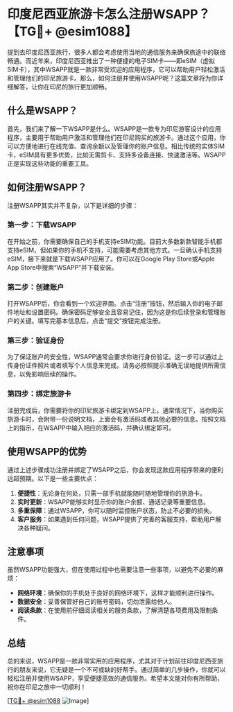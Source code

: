 # 印度尼西亚旅游卡怎么注册WSAPP？【TG💪+ @esim1088】

提到去印度尼西亚旅行，很多人都会考虑使用当地的通信服务来确保旅途中的联络畅通。而近年来，印度尼西亚推出了一种便捷的电子SIM卡——即eSIM（虚拟SIM卡），其中WSAPP就是一款非常受欢迎的应用程序，它可以帮助用户轻松激活和管理他们的印尼旅游卡。那么，如何注册并使用WSAPP呢？这篇文章将为你详细解答，让你在印尼的旅行更加顺畅。

## 什么是WSAPP？

首先，我们来了解一下WSAPP是什么。WSAPP是一款专为印尼游客设计的应用程序，主要用于帮助用户激活和管理他们在印尼购买的旅游卡。通过这个应用，你可以方便地进行在线充值、查询余额以及管理你的账户信息。相比传统的实体SIM卡，eSIM具有更多优势，比如无需剪卡、支持多设备连接、快速激活等。WSAPP正是实现这些功能的重要工具。

## 如何注册WSAPP？

注册WSAPP其实并不复杂，以下是详细的步骤：

### 第一步：下载WSAPP

在开始之前，你需要确保自己的手机支持eSIM功能。目前大多数新款智能手机都支持eSIM，但如果你的手机不支持，可能需要考虑其他方式。一旦确认手机支持eSIM，接下来就是下载WSAPP应用了。你可以在Google Play Store或Apple App Store中搜索“WSAPP”并下载安装。

### 第二步：创建账户

打开WSAPP后，你会看到一个欢迎界面。点击“注册”按钮，然后输入你的电子邮件地址和设置密码。确保密码足够安全且容易记住，因为这是你后续登录和管理账户的关键。填写完基本信息后，点击“提交”按钮完成注册。

### 第三步：验证身份

为了保证账户的安全性，WSAPP通常会要求你进行身份验证。这一步可以通过上传身份证件照片或者填写个人信息来完成。请务必按照提示准确无误地提供所需信息，以免影响后续的操作。

### 第四步：绑定旅游卡

注册完成后，你需要将你的印尼旅游卡绑定到WSAPP上。通常情况下，当你购买旅游卡时，会附带一份说明文档，上面会有激活码或者其他必要的信息。按照文档上的指示，在WSAPP中输入相应的激活码，并确认绑定即可。

## 使用WSAPP的优势

通过上述步骤成功注册并绑定了WSAPP之后，你会发现这款应用程序带来的便利远超预期。以下是一些主要优点：

1. **便捷性**：无论身在何处，只需一部手机就能随时随地管理你的旅游卡。
2. **实时更新**：WSAPP能够实时显示你的账户余额、通话记录等重要信息。
3. **多重保障**：通过WSAPP，你可以随时监控账户状态，防止不必要的损失。
4. **客户服务**：如果遇到任何问题，WSAPP提供了完善的客服支持，帮助用户解决各种疑问。

## 注意事项

虽然WSAPP功能强大，但在使用过程中也需要注意一些事项，以避免不必要的麻烦：

- **网络环境**：确保你的手机处于良好的网络环境下，这样才能顺利进行操作。
- **数据安全**：妥善保管好自己的账号密码，切勿泄露给他人。
- **阅读条款**：在使用前仔细阅读相关的服务条款，了解清楚各项费用及限制条件。

## 总结

总的来说，WSAPP是一款非常实用的应用程序，尤其对于计划前往印度尼西亚旅行的朋友来说，它无疑是一个不可或缺的好帮手。通过简单的几步操作，你就可以轻松注册并使用WSAPP，享受便捷高效的通信服务。希望本文能对你有所帮助，祝你在印尼之旅中一切顺利！

[[TG💪+ @esim1088](https://t.me/s/esim1088) ![Image](https://i.postimg.cc/4NQfJmqS/Snipaste-2025-05-13-00-14-12.png)]